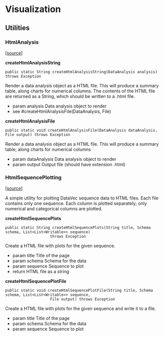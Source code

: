 # Visualization

## Utilities

### HtmlAnalysis

[\[source\]](https://github.com/eclipse/deeplearning4j/tree/master/datavec/datavec-api/src/main/java/org/datavec/api/transform/ui/HtmlAnalysis.java)

**createHtmlAnalysisString**

```text
public static String createHtmlAnalysisString(DataAnalysis analysis) throws Exception
```

Render a data analysis object as a HTML file. This will produce a summary table, along charts for numerical columns. The contents of the HTML file are returned as a String, which should be written to a .html file.

* param analysis Data analysis object to render
* see \#createHtmlAnalysisFile\(DataAnalysis, File\)

**createHtmlAnalysisFile**

```text
public static void createHtmlAnalysisFile(DataAnalysis dataAnalysis, File output) throws Exception
```

Render a data analysis object as a HTML file. This will produce a summary table, along charts for numerical columns

* param dataAnalysis Data analysis object to render
* param output Output file \(should have extension .html\)

### HtmlSequencePlotting

[\[source\]](https://github.com/eclipse/deeplearning4j/tree/master/datavec/datavec-api/src/main/java/org/datavec/api/transform/ui/HtmlSequencePlotting.java)

A simple utility for plotting DataVec sequence data to HTML files. Each file contains only one sequence. Each column is plotted separately; only numerical and categorical columns are plotted.

**createHtmlSequencePlots**

```text
public static String createHtmlSequencePlots(String title, Schema schema, List<List<Writable>> sequence)
                    throws Exception
```

Create a HTML file with plots for the given sequence.

* param title Title of the page
* param schema Schema for the data
* param sequence Sequence to plot
* return HTML file as a string

**createHtmlSequencePlotFile**

```text
public static void createHtmlSequencePlotFile(String title, Schema schema, List<List<Writable>> sequence,
                    File output) throws Exception
```

Create a HTML file with plots for the given sequence and write it to a file.

* param title Title of the page
* param schema Schema for the data
* param sequence Sequence to plot

